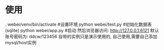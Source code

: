 # 使用
. webei/venv/bin/activate  #设置环境
python webei/test.py  #初始化数据表(sqlite)
python webei/app.py  #启动
然后浏览器访问: http://127.0.0.1:6121
默认账号密码为: ddcw/123456
自带的实例只是演示使用的, 自己使用,需要自己添加mysql/host实例
